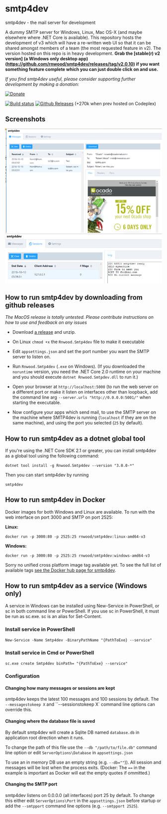 # smtp4dev
smtp4dev - the mail server for development

A dummy SMTP server for Windows, Linux, Mac OS-X (and maybe elsewhere where .NET Core is available). This repository hosts the development of v3 which will have a re-written web UI so that it can be shared amongst members of a team (the most requested feature in v2).
The version hosted on this repo is in heavy development. **Grab the [stable(r) v2 version] (a Windows only desktop app) (https://github.com/rnwood/smtp4dev/releases/tag/v2.0.10) if you want something feature complete which you can just double click on and use.**

*If you find smtp4dev useful, please consider supporting further development by making a donation:*

<a href='https://www.paypal.me/rnwood'><img alt='Donate' src='https://www.paypalobjects.com/webstatic/en_US/btn/btn_donate_pp_142x27.png'/></a>

[![Build status](https://ci.appveyor.com/api/projects/status/tay9sajnfh4vy2x0/branch/master?svg=true)](https://ci.appveyor.com/project/rnwood/smtp4dev/branch/master)
[![Github Releases](https://img.shields.io/github/downloads/rnwood/smtp4dev/latest/total.svg)](https://github.com/rnwood/smtp4dev/releases) (+270k when prev hosted on Codeplex)

## Screenshots

![Screenshot 1](screenshot1.png)
![Screenshot 2](screenshot2.png)


## How to run smtp4dev by downloading from github releases 

*The MacOS release is totally untested. Please contribute instructions on how to use and feedback on any issues*

- Download [a release](https://github.com/rnwood/smtp4dev/releases) and unzip.

- On Linux `chmod +x` the `Rnwood.Smtp4dev` file to make it executable

- Edit ``appsettings.json`` and set the port number you want the SMTP server to listen on.

- Run `Rnwood.Smtp4dev` (`.exe` on Windows). (If you downloaded the ``noruntime`` version, you need the .NET Core 2.0 runtime on your machine and you should execute ``dotnet Rnwood.Smtpdev.dll`` to run it.)

- Open your browser at `http://localhost:5000` (to run the web server on a different port or make it listen on interfaces other than loopback, add the command line arg `--server.urls "http://0.0.0.0:5001/"` when starting the executable.

- Now configure your apps which send mail, to use the SMTP server on the machine where SMTP4dev is running (``localhost`` if they are on the same machine), and using the port you selected (``25`` by default).

## How to run smtp4dev as a dotnet global tool

If you're using the .NET Core SDK 2.1 or greater, you can install smtp4dev as a global tool using the following command:
```
dotnet tool install -g Rnwood.Smtp4dev --version "3.0.0-*"
```
Then you can start smtp4dev by running
```
smtp4dev
```


## How to run smtp4dev in Docker
Docker images for both Windows and Linux are available. To run with the web interface on port 3000 and SMTP on port 2525:

**Linux:**
```
docker run -p 3000:80 -p 2525:25 rnwood/smtp4dev:linux-amd64-v3
```
**Windows:**
```
docker run -p 3000:80 -p 2525:25 rnwood/smtp4dev:windows-amd64-v3
```
Sorry no unified cross platform image tag available yet. To see the full list of available tags [see the Docker hub page for smtp4dev](https://hub.docker.com/r/rnwood/smtp4dev/tags/).

## How to run smtp4dev as a service (Windows only)

A service in Windows can be installed using New-Service in PowerShell, or sc in both command line or PowerShell. If you use sc in PowerShell, it must be run as sc.exe. sc is an alias for Set-Content.

### Install service in PowerShell

```
New-Service -Name Smtp4dev -BinaryPathName "{PathToExe} --service"
```

### Install service in Cmd or PowerShell

```
sc.exe create Smtp4dev binPath= "{PathToExe} --service"
```


### Configuration
#### Changing how many messages or sessions are kept
smtp4dev keeps the latest 100 messages and 100 sessions by default.
The ``--messagestokeep X`` and ``--sessionstokeep X` command line options can override this.

#### Changing where the database file is saved
By default smtp4dev will create a Sqlite DB named ``database.db`` in application root direction when it runs.

To change the path of this file use the ``--db "/path/to/file.db"`` command line option or edit ``ServerOptions\Database`` in ``appsettings.json``

To use an in memory DB use an empty string (e.g. ``--db=""``)). All session and messages will be lost when the process exits. (Docker: The ``==`` in the example is important as Docker will eat the empty quotes if ommitted.)

#### Changing the SMTP port
smtp4dev listens on 0.0.0.0 (all interfaces) port 25 by default. To change this either edit `ServerOptions\Port` in the ``appsettings.json`` before startup or add the ``--smtpport`` command line options (e.g. ``--smtpport 2525``).
